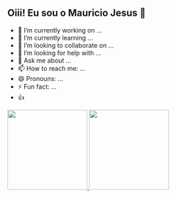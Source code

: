 ## Oiii! Eu sou o Mauricio Jesus 👋



- 🔭 I’m currently working on ...
- 🌱 I’m currently learning ...
- 👯 I’m looking to collaborate on ...
- 🤔 I’m looking for help with ...
- 💬 Ask me about ...
- 📫 How to reach me: ...
- 😄 Pronouns: ...
- ⚡ Fun fact: ...
- 👍
 <div>
  <a href="https://github.com/masus2099">
  <img height="180em" src="https://github-readme-stats.vercel.app/api?username=masus2099&show_icons=true&theme=dracula&include_all_commits=true&count_private=true"/>
  <img height="180em" src="https://github-readme-stats.vercel.app/api/top-langs/?username=masus2099&layout=compact&langs_count=7&theme=dracula"/>
</div>

